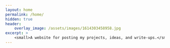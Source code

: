 ```yaml
---
layout: home
permalink: /home/
hidden: true
header:
    overlay_image: /assets/images/1614303458958.jpg
excerpt: >
    <small>A website for posting my projects, ideas, and write-ups.</small>
---
```

